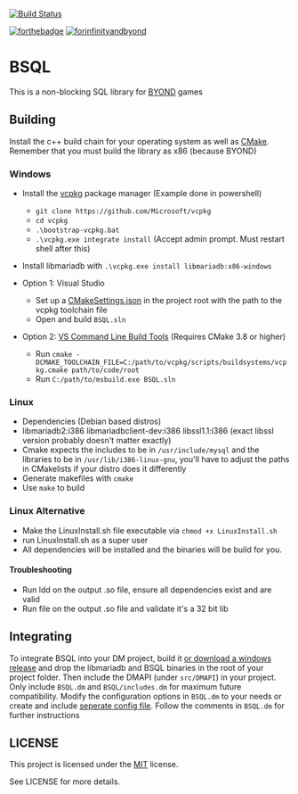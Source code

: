 [![Build Status](https://travis-ci.com/tgstation/BSQL.svg?branch=master)](https://travis-ci.com/tgstation/BSQL)

[![forthebadge](http://forthebadge.com/images/badges/built-with-love.svg)](http://forthebadge.com) [![forinfinityandbyond](https://user-images.githubusercontent.com/5211576/29499758-4efff304-85e6-11e7-8267-62919c3688a9.gif)](https://www.reddit.com/r/SS13/comments/5oplxp/what_is_the_main_problem_with_byond_as_an_engine/dclbu1a)

# BSQL

This is a non-blocking SQL library for [BYOND](http://www.byond.com) games

## Building

Install the c++ build chain for your operating system as well as [CMake](https://cmake.org). Remember that you must build the library as x86 (because BYOND)

### Windows

- Install the [vcpkg](https://github.com/Microsoft/vcpkg) package manager (Example done in powershell)
	- `git clone https://github.com/Microsoft/vcpkg`
	- `cd vcpkg`
	- `.\bootstrap-vcpkg.bat`
	- `.\vcpkg.exe integrate install` (Accept admin prompt. Must restart shell after this)
	
- Install libmariadb with `.\vcpkg.exe install libmariadb:x86-windows`

- Option 1: Visual Studio
	- Set up a [CMakeSettings.json](https://github.com/Microsoft/vcpkg/blob/master/docs/examples/using-sqlite.md#cmake-toolchain-file) in the project root with the path to the vcpkg toolchain file 
	- Open and build `BSQL.sln`
- Option 2: [VS Command Line Build Tools](https://www.visualstudio.com/downloads/#build-tools-for-visual-studio-2017) (Requires CMake 3.8 or higher)
	- Run `cmake -DCMAKE_TOOLCHAIN_FILE=C:/path/to/vcpkg/scripts/buildsystems/vcpkg.cmake path/to/code/root`
	- Run `C:/path/to/msbuild.exe BSQL.sln`

### Linux
- Dependencies (Debian based distros)
- libmariadb2:i386 libmariadbclient-dev:i386 libssl1.1:i386 (exact libssl version probably doesn't matter exactly)
- Cmake expects the includes to be in `/usr/include/mysql` and the libraries to be in `/usr/lib/i386-linux-gnu`, you'll have to adjust the paths in CMakelists if your distro does it differently
- Generate makefiles with `cmake`
- Use `make` to build

### Linux Alternative
- Make the LinuxInstall.sh file executable via `chmod +x LinuxInstall.sh`
- run LinuxInstall.sh as a super user
- All dependencies will be installed and the binaries will be build for you.
#### Troubleshooting
- Run ldd on the output .so file, ensure all dependencies exist and are valid
- Run file on the output .so file and validate it's a 32 bit lib

## Integrating

To integrate BSQL into your DM project, build it [or download a windows release](https://github.com/tgstation/BSQL/releases) and drop the libmariadb and BSQL binaries in the root of your project folder. Then include the DMAPI (under `src/DMAPI`) in your project. Only include `BSQL.dm` and `BSQL/includes.dm` for maximum future compatibility. Modify the configuration options in `BSQL.dm` to your needs or create and include [seperate config file](https://github.com/Cyberboss/tgstation/blob/105fd3f6fbd59c5e21e77cb98769a89ea81de131/code/__DEFINES/bsql.config.dm). Follow the comments in `BSQL.dm` for further instructions

## LICENSE

This project is licensed under the [MIT](https://en.wikipedia.org/wiki/MIT_License) license.

See LICENSE for more details.
